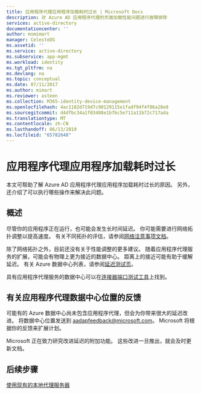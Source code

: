 ```yaml
---
title: 应用程序代理应用程序加载耗时过长 | Microsoft Docs
description: 对 Azure AD 应用程序代理的页面加载性能问题进行故障排除
services: active-directory
documentationcenter: ''
author: msmimart
manager: CelesteDG
ms.assetid: ''
ms.service: active-directory
ms.subservice: app-mgmt
ms.workload: identity
ms.tgt_pltfrm: na
ms.devlang: na
ms.topic: conceptual
ms.date: 07/11/2017
ms.author: mimart
ms.reviewer: asteen
ms.collection: M365-identity-device-management
ms.openlocfilehash: 4ac1182d719d7c90129115e1fadf94f4f86a28e8
ms.sourcegitcommit: d4dfbc34a1f03488e1b7bc5e711a11b72c717ada
ms.translationtype: MT
ms.contentlocale: zh-CN
ms.lasthandoff: 06/13/2019
ms.locfileid: "65782648"
---
```

# <a name="an-application-proxy-application-takes-too-long-to-load"></a>应用程序代理应用程序加载耗时过长

本文可帮助了解 Azure AD 应用程序代理应用程序加载耗时过长的原因。 另外，还介绍了可以执行哪些操作来解决此问题。

## <a name="overview"></a>概述
尽管你的应用程序正在运行，也可能会发生长时间延迟。 你可能需要进行网络拓扑调整以提高速度。 有关不同拓扑的评估，请参阅[网络注意事项文档](application-proxy-network-topology.md)。

除了网络拓扑之外，目前还没有关于性能调整的更多建议。 随着应用程序代理服务的扩展，可能会有物理上更为接近的数据中心。 距离上的接近可能有助于缓解延迟。 有关 Azure 数据中心列表，请参阅[延迟测试页](http://www.azurespeed.com/Azure/Latency)。 

具有应用程序代理服务的数据中心可以在[连接器端口测试工具](https://aadap-portcheck.connectorporttest.msappproxy.net/)上找到。 

## <a name="feedback-on-application-proxy-data-center-locations"></a>有关应用程序代理数据中心位置的反馈 
可能有的 Azure 数据中心尚未包含应用程序代理，但会为你带来很大的延迟改进。 将数据中心位置发送到 aadapfeedback@microsoft.com。 Microsoft 将根据你的反馈来扩展计划。

Microsoft 正在致力研究改进延迟的附加功能。 这些改进一旦推出，就会及时更新文档。

## <a name="next-steps"></a>后续步骤
[使用现有的本地代理服务器](application-proxy-configure-connectors-with-proxy-servers.md)
